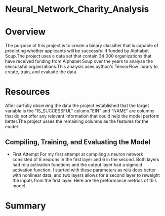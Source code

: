 # Neural_Network_Charity_Analysis
# Overview
The purpose of this project is to create a binary classifier that is capable of predicting whether applicants will be successful if funded by Alphabet Soup.The project uses a data set that contain 34 000 organizations that have received funding from Alphabet Soup over the years to analyse the seccussful organizations.This analysis uses python's TensorFlow library to create, train, and evaluate the data.
# Resources
After carfully observing the data the project established that the target variable is the "IS_SUCCESSFUL" column."EIN" and "NAME" are columns that do not offer any relevant information that could help the model perform better.The project usses the remaining columns as the features for the model.
 
 ## Compiling, Training, and Evaluating the Model
  - First Attempt
For my first attempt at compiling a neuron network consisted of 8 neurons in the first layer and 6 in the second. Both layers had relu activation functions and the output layer had a sigmoid activation function. I started with these parameters as relu does better with nonlinear data, and two layers allows for a second layer to reweight the inputs from the first layer. Here are the preformance metrics of this model.
# Summary
